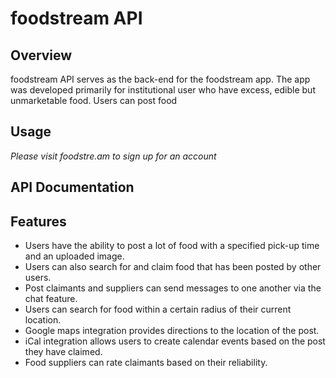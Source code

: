 # foodstream API

## Overview

foodstream API serves as the back-end for the foodstream app. The app was developed primarily for institutional user who have excess, edible but unmarketable food. Users can post food  

## Usage
*Please visit foodstre.am to sign up for an account*

## API Documentation

## Features

* Users have the ability to post a lot of food with a specified pick-up time and an uploaded image.
* Users can also search for and claim food that has been posted by other users.
* Post claimants and suppliers can send messages to one another via the chat feature.
* Users can search for food within a certain radius of their current location.
* Google maps integration provides directions to the location of the post.
* iCal integration allows users to create calendar events based on the post they have claimed.
* Food suppliers can rate claimants based on their reliability.
